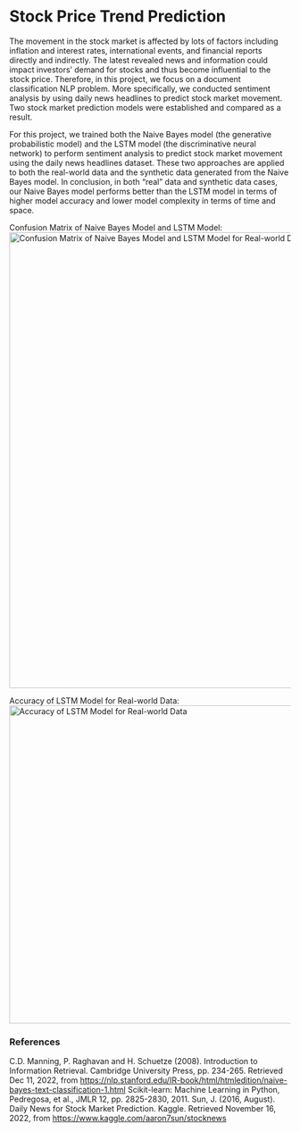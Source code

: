 # Stock Price Trend Prediction
The movement in the stock market is affected by lots of factors including inflation and interest rates, international events, and financial reports directly and indirectly. The latest revealed news and information could impact investors’ demand for stocks and thus become influential to the stock price. Therefore, in this project, we focus on a document classification NLP problem. More specifically, we conducted sentiment analysis by using daily news headlines to predict stock market movement. Two stock market prediction models were established and compared as a result.


For this project, we trained both the Naive Bayes model (the generative probabilistic model) and the LSTM model (the discriminative neural network) to perform sentiment analysis to predict stock market movement using the daily news headlines dataset. These two approaches are applied to both the real-world data and the synthetic data generated from the Naive Bayes model. In conclusion, in both “real” data and synthetic data cases, our Naive Bayes model performs better than the LSTM model in terms of higher model accuracy and lower model complexity in terms of time and space.

Confusion Matrix of Naive Bayes Model and LSTM Model:
<img width="817" alt="Confusion Matrix of Naive Bayes Model and LSTM Model for Real-world Data" src="https://user-images.githubusercontent.com/89174034/220716578-d9a72823-6e71-44b3-8df7-7072f6abcf88.png">


Accuracy of LSTM Model for Real-world Data:
<img width="570" alt="Accuracy of LSTM Model for Real-world Data" src="https://user-images.githubusercontent.com/89174034/220716839-1c88967b-7f4d-45e2-9a51-d8ab964cf502.png">

### References
C.D. Manning, P. Raghavan and H. Schuetze (2008). Introduction to Information Retrieval. Cambridge University Press, pp. 234-265. Retrieved Dec 11, 2022, from https://nlp.stanford.edu/IR-book/html/htmledition/naive-bayes-text-classification-1.html
Scikit-learn: Machine Learning in Python, Pedregosa, et al., JMLR 12, pp. 2825-2830, 2011.
Sun, J. (2016, August). Daily News for Stock Market Prediction. Kaggle. Retrieved November 16, 2022, from https://www.kaggle.com/aaron7sun/stocknews
